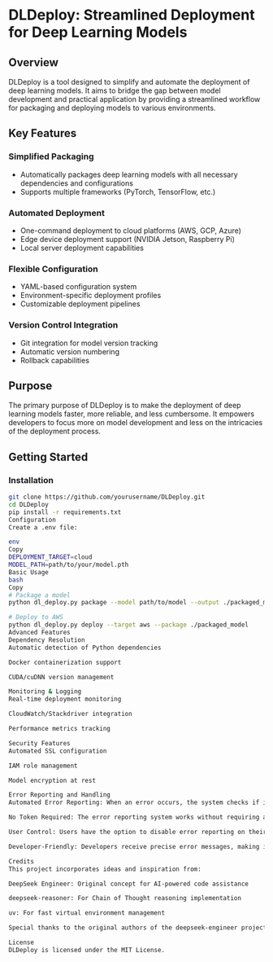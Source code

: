 # DLDeploy: Streamlined Deployment for Deep Learning Models

## Overview

DLDeploy is a tool designed to simplify and automate the deployment of deep learning models. It aims to bridge the gap between model development and practical application by providing a streamlined workflow for packaging and deploying models to various environments.

## Key Features

### Simplified Packaging
- Automatically packages deep learning models with all necessary dependencies and configurations
- Supports multiple frameworks (PyTorch, TensorFlow, etc.)

### Automated Deployment
- One-command deployment to cloud platforms (AWS, GCP, Azure)
- Edge device deployment support (NVIDIA Jetson, Raspberry Pi)
- Local server deployment capabilities

### Flexible Configuration
- YAML-based configuration system
- Environment-specific deployment profiles
- Customizable deployment pipelines

### Version Control Integration
- Git integration for model version tracking
- Automatic version numbering
- Rollback capabilities

## Purpose

The primary purpose of DLDeploy is to make the deployment of deep learning models faster, more reliable, and less cumbersome. It empowers developers to focus more on model development and less on the intricacies of the deployment process.

## Getting Started

### Installation
```bash
git clone https://github.com/yourusername/DLDeploy.git
cd DLDeploy
pip install -r requirements.txt
Configuration
Create a .env file:

env
Copy
DEPLOYMENT_TARGET=cloud
MODEL_PATH=path/to/your/model.pth
Basic Usage
bash
Copy
# Package a model
python dl_deploy.py package --model path/to/model --output ./packaged_model

# Deploy to AWS
python dl_deploy.py deploy --target aws --package ./packaged_model
Advanced Features
Dependency Resolution
Automatic detection of Python dependencies

Docker containerization support

CUDA/cuDNN version management

Monitoring & Logging
Real-time deployment monitoring

CloudWatch/Stackdriver integration

Performance metrics tracking

Security Features
Automated SSL configuration

IAM role management

Model encryption at rest

Error Reporting and Handling
Automated Error Reporting: When an error occurs, the system checks if it has been encountered before. If not, it automatically sends the error details (without any personally identifiable information) to the developers for analysis.

No Token Required: The error reporting system works without requiring any user tokens, ensuring privacy and ease of use.

User Control: Users have the option to disable error reporting on their system, ensuring that no error data is collected if they prefer not to share it.

Developer-Friendly: Developers receive precise error messages, making it easier to identify and fix bugs without needing additional context from users.

Credits
This project incorporates ideas and inspiration from:

DeepSeek Engineer: Original concept for AI-powered code assistance

deepseek-reasoner: For Chain of Thought reasoning implementation

uv: For fast virtual environment management

Special thanks to the original authors of the deepseek-engineer project for their innovative work in AI-assisted development.

License
DLDeploy is licensed under the MIT License.
